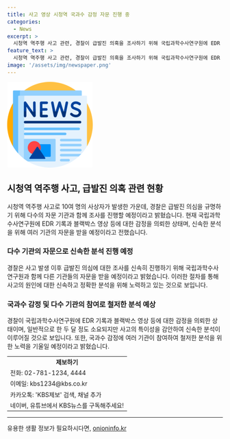 ```yaml
---
title: 사고 영상 시청역 국과수 감정 자문 진행 중
categories:
  - News
excerpt: >
  시청역 역주행 사고 관련, 경찰이 급발진 의혹을 조사하기 위해 국립과학수사연구원에 EDR 기록과 블랙박스 영상 등의 감정을 의뢰했습니다. 여러 기관의 자문을 받아 신속하게 분석할 예정이며, 결과는 한두 달 후 예상됩니다. 사건에 대한 제보는 전화, 이메일, 카카오톡으로 받고 있으며, KBS뉴스 구독을 권장합니다. (150자)
feature_text: >
  시청역 역주행 사고 관련, 경찰이 급발진 의혹을 조사하기 위해 국립과학수사연구원에 EDR 기록과 블랙박스 영상 등의 감정을 의뢰했습니다. 여러 기관의 자문을 받아 신속하게 분석할 예정이며, 결과는 한두 달 후 예상됩니다. 사건에 대한 제보는 전화, 이메일, 카카오톡으로 받고 있으며, KBS뉴스 구독을 권장합니다. (150자)
image: '/assets/img/newspaper.png'
---
```


<p><img src="/assets/img/newspaper.png" alt="kimp 속보" /></p>

<h2 data-ke-size="size26">시청역 역주행 사고, 급발진 의혹 관련 현황</h2>

<p data-ke-size="size16">시청역 역주행 사고로 10여 명의 사상자가 발생한 가운데, 경찰은 급발진 의심을 규명하기 위해 다수의 자문 기관과 함께 조사를 진행할 예정이라고 밝혔습니다. 현재 국립과학수사연구원에 EDR 기록과 블랙박스 영상 등에 대한 감정을 의뢰한 상태며, 신속한 분석을 위해 여러 기관의 자문을 받을 예정이라고 전했습니다.</p>

<h3>다수 기관의 자문으로 신속한 분석 진행 예정</h3>

<p data-ke-size="size16">경찰은 사고 발생 이후 급발진 의심에 대한 조사를 신속히 진행하기 위해 국립과학수사연구원과 함께 다른 기관들의 자문을 받을 예정이라고 밝혔습니다. 이러한 절차를 통해 사고의 원인에 대한 신속하고 정확한 분석을 위해 노력하고 있는 것으로 보입니다.</p>

<h3>국과수 감정 및 다수 기관의 참여로 철저한 분석 예상</h3>

<p data-ke-size="size16">경찰이 국립과학수사연구원에 EDR 기록과 블랙박스 영상 등에 대한 감정을 의뢰한 상태이며, 일반적으로 한 두 달 정도 소요되지만 사고의 특이성을 감안하여 신속한 분석이 이루어질 것으로 보입니다. 또한, 국과수 감정에 여러 기관이 참여하여 철저한 분석을 위한 노력을 기울일 예정이라고 밝혔습니다.</p>

<table>
  <tr>
    <td style="text-align: center; height: 17px;"><b>제보하기</b></td>
  </tr>
  <tr>
    <td>전화: 02-781-1234, 4444</td>
  </tr>
  <tr>
    <td>이메일: kbs1234@kbs.co.kr</td>
  </tr>
  <tr>
    <td>카카오톡: 'KBS제보' 검색, 채널 추가</td>
  </tr>
  <tr>
    <td>네이버, 유튜브에서 KBS뉴스를 구독해주세요!</td>
  </tr>
</table>

<hr>
유용한 생활 정보가 필요하시다면, <a href="https://onioninfo.kr" rel="dofollow">onioninfo.kr</a>


